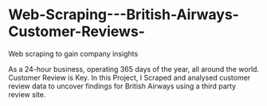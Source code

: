 # Web-Scraping---British-Airways-Customer-Reviews-
Web scraping to gain company insights

As a 24-hour business, operating 365 days of the year, all around the world. Customer Review is Key.
In this Project, I Scraped and analysed customer review data to uncover findings for British Airways using a third party review site.
